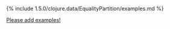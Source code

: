 {% include 1.5.0/clojure.data/EqualityPartition/examples.md %}

[Please add examples!](https://github.com/arrdem/grimoire/edit/master/_includes/1.6.0/clojure.data/EqualityPartition/examples.md)
